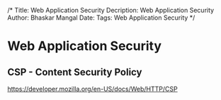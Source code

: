/*
Title: Web Application Security
Decription: Web Application Security
Author: Bhaskar Mangal
Date: 
Tags: Web Application Security
*/


# Web Application Security

## CSP - Content Security Policy
https://developer.mozilla.org/en-US/docs/Web/HTTP/CSP